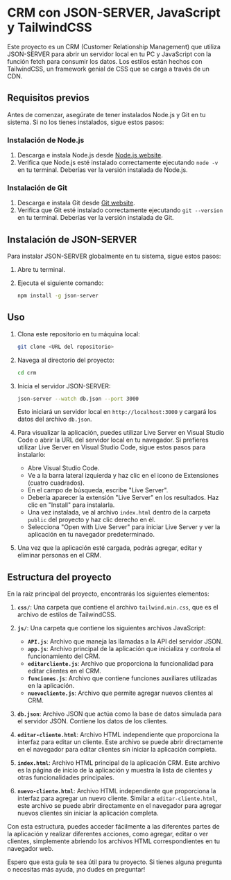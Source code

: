 # CRM con JSON-SERVER, JavaScript y TailwindCSS

Este proyecto es un CRM (Customer Relationship Management) que utiliza JSON-SERVER para abrir un servidor local en tu PC y JavaScript con la función fetch para consumir los datos. Los estilos están hechos con TailwindCSS, un framework genial de CSS que se carga a través de un CDN.

## Requisitos previos

Antes de comenzar, asegúrate de tener instalados Node.js y Git en tu sistema. Si no los tienes instalados, sigue estos pasos:

### Instalación de Node.js

1. Descarga e instala Node.js desde [Node.js website](https://nodejs.org/).
2. Verifica que Node.js esté instalado correctamente ejecutando `node -v` en tu terminal. Deberías ver la versión instalada de Node.js.

### Instalación de Git

1. Descarga e instala Git desde [Git website](https://git-scm.com/).
2. Verifica que Git esté instalado correctamente ejecutando `git --version` en tu terminal. Deberías ver la versión instalada de Git.

## Instalación de JSON-SERVER

Para instalar JSON-SERVER globalmente en tu sistema, sigue estos pasos:

1. Abre tu terminal.
2. Ejecuta el siguiente comando:

   ```bash
   npm install -g json-server
   ```

## Uso

1. Clona este repositorio en tu máquina local:

   ```bash
   git clone <URL del repositorio>
   ```

2. Navega al directorio del proyecto:

   ```bash
   cd crm
   ```

3. Inicia el servidor JSON-SERVER:

   ```bash
   json-server --watch db.json --port 3000
   ```

   Esto iniciará un servidor local en `http://localhost:3000` y cargará los datos del archivo `db.json`.

4. Para visualizar la aplicación, puedes utilizar Live Server en Visual Studio Code o abrir la URL del servidor local en tu navegador. Si prefieres utilizar Live Server en Visual Studio Code, sigue estos pasos para instalarlo:

   - Abre Visual Studio Code.
   - Ve a la barra lateral izquierda y haz clic en el icono de Extensiones (cuatro cuadrados).
   - En el campo de búsqueda, escribe "Live Server".
   - Debería aparecer la extensión "Live Server" en los resultados. Haz clic en "Install" para instalarla.
   - Una vez instalada, ve al archivo `index.html` dentro de la carpeta `public` del proyecto y haz clic derecho en él.
   - Selecciona "Open with Live Server" para iniciar Live Server y ver la aplicación en tu navegador predeterminado.

5. Una vez que la aplicación esté cargada, podrás agregar, editar y eliminar personas en el CRM.

## Estructura del proyecto

En la raíz principal del proyecto, encontrarás los siguientes elementos:

1. **`css/`**: Una carpeta que contiene el archivo `tailwind.min.css`, que es el archivo de estilos de TailwindCSS.

2. **`js/`**: Una carpeta que contiene los siguientes archivos JavaScript:

   - **`API.js`**: Archivo que maneja las llamadas a la API del servidor JSON.
   - **`app.js`**: Archivo principal de la aplicación que inicializa y controla el funcionamiento del CRM.
   - **`editarcliente.js`**: Archivo que proporciona la funcionalidad para editar clientes en el CRM.
   - **`funciones.js`**: Archivo que contiene funciones auxiliares utilizadas en la aplicación.
   - **`nuevocliente.js`**: Archivo que permite agregar nuevos clientes al CRM.

3. **`db.json`**: Archivo JSON que actúa como la base de datos simulada para el servidor JSON. Contiene los datos de los clientes.

4. **`editar-cliente.html`**: Archivo HTML independiente que proporciona la interfaz para editar un cliente. Este archivo se puede abrir directamente en el navegador para editar clientes sin iniciar la aplicación completa.

5. **`index.html`**: Archivo HTML principal de la aplicación CRM. Este archivo es la página de inicio de la aplicación y muestra la lista de clientes y otras funcionalidades principales.

6. **`nuevo-cliente.html`**: Archivo HTML independiente que proporciona la interfaz para agregar un nuevo cliente. Similar a `editar-cliente.html`, este archivo se puede abrir directamente en el navegador para agregar nuevos clientes sin iniciar la aplicación completa.

Con esta estructura, puedes acceder fácilmente a las diferentes partes de la aplicación y realizar diferentes acciones, como agregar, editar o ver clientes, simplemente abriendo los archivos HTML correspondientes en tu navegador web.

Espero que esta guía te sea útil para tu proyecto. Si tienes alguna pregunta o necesitas más ayuda, ¡no dudes en preguntar!

